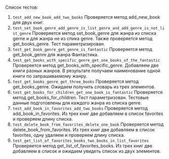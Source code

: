 Список тестов:
1. `test_add_new_book_add_two_books` Проверяется метод add_new_book для двух книг.
2. `test_set_book_genre_add_genre_is_list_genre_and_add_genre_is_not_list_genre` Проверяется метод set_book_genre для жанра из списка gerne и для жанра не из спика genre. Также проверяется метод get_books_genre. Тест параметризирован.
3. `test_get_book_genre_get_genre_is_fantastic` Проверяется метод get_book_genre для жанра Фантастика. 
4. `test_get_books_with_specific_genre_get_one_books_of_the_fantastic` Проверяется метод get_books_with_specific_genre. Добавляем две книги разных жанров. В результате получаем наименование одной книги по запрашиваемому жанру.
5. `test_get_books_genre_get_three_books` Проверяется метод get_books_genre. Ожидаем получить словарь из трех элементов.
6. `test_get_books_for_children_get_one_book_is_fantastic` Проверяется метод get_books_for_children. Тест параметризован. Тестовые данные подготовлены для каждого жанра из списка genre.
7. `test_add_book_in_favorites_add_two_books` Проверяется метод add_book_in_favorites. Из трех книг две добавляем в список favorites и проверяем длину списка.
8. `test_delete_book_from_favorites_delete_one_book` Проверяется метод delete_book_from_favorites. Из трех книг две добавляем в список favorites, одну удаляем и проверяем длину списка.
9. `test_get_list_of_favorites_books_two_books_in_list_favorites` Проверяется метод get_list_of_favorites_books. Из трех книг две добавляем в список и ожидаем увидеть список из двух элементов.